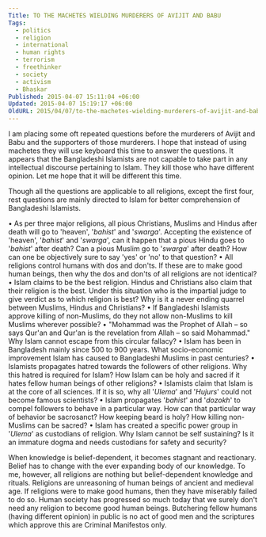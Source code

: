 ```yaml
---
Title: TO THE MACHETES WIELDING MURDERERS OF AVIJIT AND BABU
Tags:
  - politics
  - religion
  - international
  - human rights
  - terrorism
  - freethinker
  - society
  - activism
  - Bhaskar
Published: 2015-04-07 15:11:04 +06:00
Updated: 2015-04-07 15:19:17 +06:00
OldURL: 2015/04/07/to-the-machetes-wielding-murderers-of-avijit-and-babu/
---
```


I am placing some oft repeated questions before the murderers of Avijit and Babu and the supporters of those murderers. I hope that instead of using machetes they will use keyboard this time to answer the questions. It appears that the Bangladeshi Islamists are not capable to take part in any intellectual discourse pertaining to Islam. They kill those who have different opinion. Let me hope that it will be different this time. 

Though all the questions are applicable to all religions, except the first four, rest questions are mainly directed to Islam for better comprehension of Bangladeshi Islamists.

•	As per three major religions, all pious Christians, Muslims and Hindus after death will go to 'heaven', '<em>bahist</em>' and '<em>swarga</em>'. Accepting the existence of 'heaven', '<em>bahist</em>' and '<em>swarga</em>', can it happen that a pious Hindu goes to '<em>bahist</em>' after death? Can a pious Muslim go to '<em>swarga</em>' after death? How can one be objectively sure to say 'yes' or 'no' to that question? 
•	All religions control humans with dos and don'ts. If these are to make good human beings, then why the dos and don'ts of all religions are not identical? 
•	Islam claims to be the best religion. Hindus and Christians also claim that their religion is the best. Under this situation who is the impartial judge to give verdict as to which religion is best? Why is it a never ending quarrel between Muslims, Hindus and Christians?
•	If Bangladeshi Islamists approve killing of non-Muslims, do they not allow non-Muslims to kill Muslims wherever possible?
•	"Mohammad was the Prophet of Allah – so says Qur'an and Qur'an is the revelation from Allah – so said Mohammad." Why Islam cannot escape from this circular fallacy?
•	Islam has been in Bangladesh mainly since 500 to 900 years. What socio-economic improvement Islam has caused to Bangladeshi Muslims in past centuries?
•	Islamists propagates hatred towards the followers of other religions. Why this hatred is required for Islam? How Islam can be holy and sacred if it hates fellow human beings of other religions? 
•	Islamists claim that Islam is at the core of all sciences. If it is so, why all '<em>Ulema</em>' and '<em>Hujurs</em>' could not become famous scientists?
•	Islam propagates '<em>bahist</em>' and '<em>dozokh</em>' to compel followers to behave in a particular way. How can that particular way of behavior be sacrosanct?  How keeping beard is holy? How killing non-Muslims can be sacred?
•	Islam has created a specific power group in '<em>Ulema</em>' as custodians of religion. Why Islam cannot be self sustaining? Is it an immature dogma and needs custodians for safety and security?
 
When knowledge is belief-dependent, it becomes stagnant and reactionary. Belief has to change with the ever expanding body of our knowledge. To me, however, all religions are nothing but belief-dependent knowledge and rituals. Religions are unreasoning of human beings of ancient and medieval age. If religions were to make good humans, then they have miserably failed to do so. Human society has progressed so much today that we surely don't need any religion to become good human beings. Butchering fellow humans (having different opinion) in public is no act of good men and the scriptures which approve this are Criminal Manifestos only.

